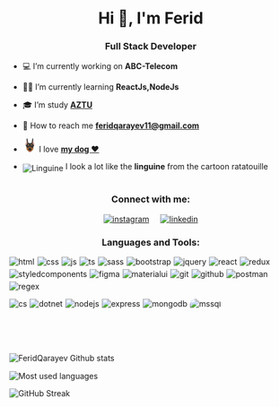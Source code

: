 <h1 align="center">Hi 👋, I'm Ferid</h1>
<h3 align="center">Full Stack Developer</h3>

- :computer: I’m currently working on **ABC-Telecom**

- 👨‍💻 I’m currently learning **ReactJs,NodeJs**

- :mortar_board: I’m study **<a href="https://www.aztu.edu.az/az#/azp/main.do">AZTU</a>**

- :e-mail: How to reach me **feridqarayev11@gmail.com**

- <img width="25" src="./img/emoji-icon-flat-03-00-animals-nature-animal-mammal-doberman-72dpi-forPersonalUseOnly.png"> I love **<a href="https://www.instagram.com/lindadoberman/">my dog :heart:</a>**
- <div>
      <img style="transform:translateY(20%)" width="30" height="30"  alt="Linguine" src="https://i.pinimg.com/originals/16/ed/00/16ed00c0e313d7acce0ef15654c44cb1.jpg"/>
       I look a lot like the <b>linguine</b> from the cartoon ratatouille
  </div>
  <br/>

<h3 align="center">Connect with me:</h3>
<p align="center" style="display:flex;gap:10px;flex-wrap:wrap;justify-content:center">
    <a style="margin-right:10px" href="https://www.instagram.com/qarayevferidd/" >
        <img src="https://skillicons.dev/icons?i=instagram" title="instagram" height="60px" />
    </a>
    <a href="https://www.linkedin.com/in/farid-garayev-083b2b254/" target="blank">
        <img src="https://skillicons.dev/icons?i=linkedin" title="linkedin" height="60px" />
    </a>
</p>

<h3 align="center">Languages and Tools:</h3>
<p align="center">
    <p style="display:flex;gap:5px;flex-wrap:wrap;cursor:pointer">
        <img src="https://skillicons.dev/icons?i=html" title="html"/>
        <img src="https://skillicons.dev/icons?i=css" title="css"/>
        <img src="https://skillicons.dev/icons?i=js" title="js"/>
        <img src="https://skillicons.dev/icons?i=ts" title="ts"/>
        <img src="https://skillicons.dev/icons?i=sass" title="sass"/>
        <img src="https://skillicons.dev/icons?i=bootstrap" title="bootstrap"/>
        <img src="https://skillicons.dev/icons?i=jquery" title="jquery"/>
        <img src="https://skillicons.dev/icons?i=react" title="react"/>
        <img src="https://skillicons.dev/icons?i=redux" title="redux"/>
        <img src="https://skillicons.dev/icons?i=styledcomponents" title="styledcomponents"/>
        <img src="https://skillicons.dev/icons?i=figma" title="figma"/>
        <img src="https://skillicons.dev/icons?i=materialui" title="materialui"/>
        <img src="https://skillicons.dev/icons?i=git" title="git"/>
        <img src="https://skillicons.dev/icons?i=github" title="github"/>
        <img src="https://skillicons.dev/icons?i=postman" title="postman"/>
        <img src="https://skillicons.dev/icons?i=regex" title="regex"/>
    </p>
    <p style="display:flex;gap:5px;flex-wrap:wrap;cursor:pointer">
        <img src="https://skillicons.dev/icons?i=cs" title="cs"/>
        <img src="https://skillicons.dev/icons?i=dotnet" title="dotnet"/>
        <img src="https://skillicons.dev/icons?i=nodejs" title="nodejs"/>
        <img src="https://skillicons.dev/icons?i=express" title="express"/>
        <img src="https://skillicons.dev/icons?i=mongodb" title="mongodb"/>
        <img style="border-radius:10px" src="https://adaptivedge.com/wp-content/uploads/2018/10/SQL-Server-Logo.jpg" alt="mssql" height="50" title="sql server"/> 
    </p>
</p>

<br/>
<p>
    <img align="center" src="https://github-readme-stats.vercel.app/api?username=FeridQarayev&show_icons=true&theme=tokyonight" alt="FeridQarayev Github stats" />
</p>
<p>
    <img align="center" src="https://github-readme-stats.vercel.app/api/top-langs?username=FeridQarayev&show_icons=true&locale=en&layout=compact&theme=tokyonight" alt="Most used languages" />
</p>
<p>
    <img src="https://streak-stats.demolab.com/?user=FeridQarayev&theme=tokyonight" alt="GitHub Streak" style="max-width: 100%;" />
</p>
